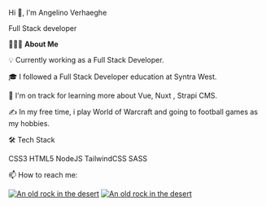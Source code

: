 Hi 👋, I'm Angelino Verhaeghe



Full Stack developer


👨🏻‍💻  **About Me**

💡   Currently working as a Full Stack Developer.

🎓 I followed a Full Stack Developer education at Syntra West.

🌱  I'm on track for learning more about Vue, Nuxt , Strapi CMS.

✍️  In my free time, i play World of Warcraft and going to football games as my hobbies.


🛠  Tech Stack

CSS3 HTML5 NodeJS TailwindCSS SASS

📫   How to reach me:

[![An old rock in the desert](https://camo.githubusercontent.com/639243a5d790b40f07e59e0751c9280b6e0120541c64e8ac6a5067b8393a40be/68747470733a2f2f696d672e736869656c64732e696f2f62616467652f6c696e6b6564696e2532302d2532333030373742352e7376673f267374796c653d666c6174266c6f676f3d6c696e6b6564696e266c6f676f436f6c6f723d7768697465)](https://linkedin.com/in/angelinoverhaeghe)
[![An old rock in the desert](https://camo.githubusercontent.com/7e309a69e7ba420e841844b03cf3cb6beec3915d10a51fac6463cfaf230a7e8c/68747470733a2f2f696d672e736869656c64732e696f2f62616467652f476d61696c2d4431343833363f7374796c653d666c6174266c6f676f3d676d61696c266c6f676f436f6c6f723d7768697465)](mailto:verhaegheangelino@gmail.com)   
